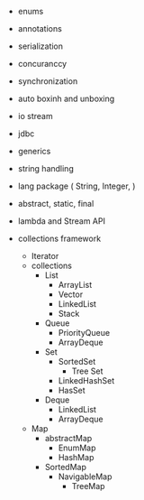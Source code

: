 - enums
- annotations
- serialization
- concuranccy
- synchronization
- auto boxinh and unboxing 
- io stream
- jdbc
- generics
- string handling 
- lang package  ( String, Integer, )

- abstract, static, final 

- lambda and Stream API

- collections framework
    - Iterator
    - collections
        - List
            - ArrayList
            - Vector
            - LinkedList
            - Stack
        - Queue
            - PriorityQueue
            - ArrayDeque
        - Set
            - SortedSet
                - Tree Set
            - LinkedHashSet
            - HasSet
        - Deque
            - LinkedList
            - ArrayDeque
    - Map
        - abstractMap
            - EnumMap
            - HashMap
        - SortedMap
            - NavigableMap
                - TreeMap